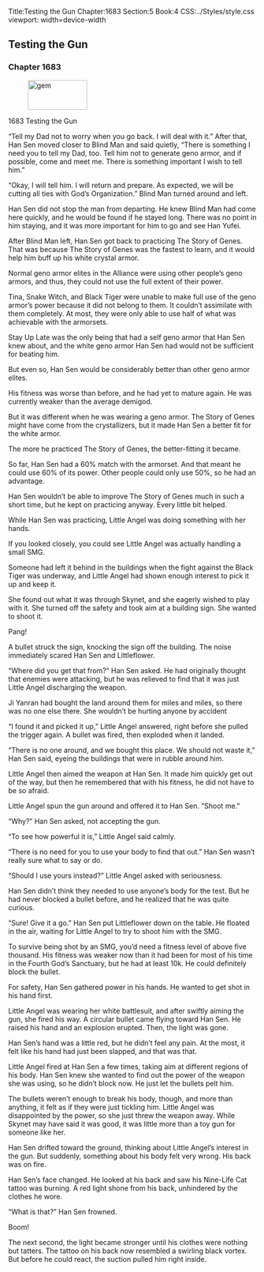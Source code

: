 Title:Testing the Gun 
Chapter:1683 
Section:5 
Book:4 
CSS:../Styles/style.css 
viewport: width=device-width
  
## Testing the Gun
### Chapter 1683 
<figure>
	<img src="../Images/gem.gif" alt="gem" id="gem" width="120" height="60" />
</figure>
  

  
  1683 Testing the Gun

“Tell my Dad not to worry when you go back. I will deal with it.” After that, Han Sen moved closer to Blind Man and said quietly, “There is something I need you to tell my Dad, too. Tell him not to generate geno armor, and if possible, come and meet me. There is something important I wish to tell him.”

“Okay, I will tell him. I will return and prepare. As expected, we will be cutting all ties with God’s Organization.” Blind Man turned around and left.

Han Sen did not stop the man from departing. He knew Blind Man had come here quickly, and he would be found if he stayed long. There was no point in him staying, and it was more important for him to go and see Han Yufei.

After Blind Man left, Han Sen got back to practicing The Story of Genes. That was because The Story of Genes was the fastest to learn, and it would help him buff up his white crystal armor.

Normal geno armor elites in the Alliance were using other people’s geno armors, and thus, they could not use the full extent of their power.

Tina, Snake Witch, and Black Tiger were unable to make full use of the geno armor’s power because it did not belong to them. It couldn’t assimilate with them completely. At most, they were only able to use half of what was achievable with the armorsets.

Stay Up Late was the only being that had a self geno armor that Han Sen knew about, and the white geno armor Han Sen had would not be sufficient for beating him.

But even so, Han Sen would be considerably better than other geno armor elites.

His fitness was worse than before, and he had yet to mature again. He was currently weaker than the average demigod.

But it was different when he was wearing a geno armor. The Story of Genes might have come from the crystallizers, but it made Han Sen a better fit for the white armor.

The more he practiced The Story of Genes, the better-fitting it became.

So far, Han Sen had a 60% match with the armorset. And that meant he could use 60% of its power. Other people could only use 50%, so he had an advantage.

Han Sen wouldn’t be able to improve The Story of Genes much in such a short time, but he kept on practicing anyway. Every little bit helped.

While Han Sen was practicing, Little Angel was doing something with her hands.

If you looked closely, you could see Little Angel was actually handling a small SMG.

Someone had left it behind in the buildings when the fight against the Black Tiger was underway, and Little Angel had shown enough interest to pick it up and keep it.

She found out what it was through Skynet, and she eagerly wished to play with it. She turned off the safety and took aim at a building sign. She wanted to shoot it.

Pang!

A bullet struck the sign, knocking the sign off the building. The noise immediately scared Han Sen and Littleflower.

“Where did you get that from?” Han Sen asked. He had originally thought that enemies were attacking, but he was relieved to find that it was just Little Angel discharging the weapon.

Ji Yanran had bought the land around them for miles and miles, so there was no one else there. She wouldn’t be hurting anyone by accident

“I found it and picked it up,” Little Angel answered, right before she pulled the trigger again. A bullet was fired, then exploded when it landed.

“There is no one around, and we bought this place. We should not waste it,” Han Sen said, eyeing the buildings that were in rubble around him.

Little Angel then aimed the weapon at Han Sen. It made him quickly get out of the way, but then he remembered that with his fitness, he did not have to be so afraid.

Little Angel spun the gun around and offered it to Han Sen. “Shoot me.”

“Why?” Han Sen asked, not accepting the gun.

“To see how powerful it is,” Little Angel said calmly.

“There is no need for you to use your body to find that out.” Han Sen wasn’t really sure what to say or do.

“Should I use yours instead?” Little Angel asked with seriousness.

Han Sen didn’t think they needed to use anyone’s body for the test. But he had never blocked a bullet before, and he realized that he was quite curious.

“Sure! Give it a go.” Han Sen put Littleflower down on the table. He floated in the air, waiting for Little Angel to try to shoot him with the SMG.

To survive being shot by an SMG, you’d need a fitness level of above five thousand. His fitness was weaker now than it had been for most of his time in the Fourth God’s Sanctuary, but he had at least 10k. He could definitely block the bullet.

For safety, Han Sen gathered power in his hands. He wanted to get shot in his hand first.

Little Angel was wearing her white battlesuit, and after swiftly aiming the gun, she fired his way. A circular bullet came flying toward Han Sen. He raised his hand and an explosion erupted. Then, the light was gone.

Han Sen’s hand was a little red, but he didn’t feel any pain. At the most, it felt like his hand had just been slapped, and that was that.

Little Angel fired at Han Sen a few times, taking aim at different regions of his body. Han Sen knew she wanted to find out the power of the weapon she was using, so he didn’t block now. He just let the bullets pelt him.

The bullets weren’t enough to break his body, though, and more than anything, it felt as if they were just tickling him. Little Angel was disappointed by the power, so she just threw the weapon away. While Skynet may have said it was good, it was little more than a toy gun for someone like her.

Han Sen drifted toward the ground, thinking about Little Angel’s interest in the gun. But suddenly, something about his body felt very wrong. His back was on fire.

Han Sen’s face changed. He looked at his back and saw his Nine-Life Cat tattoo was burning. A red light shone from his back, unhindered by the clothes he wore.

“What is that?” Han Sen frowned.

Boom!

The next second, the light became stronger until his clothes were nothing but tatters. The tattoo on his back now resembled a swirling black vortex. But before he could react, the suction pulled him right inside.
